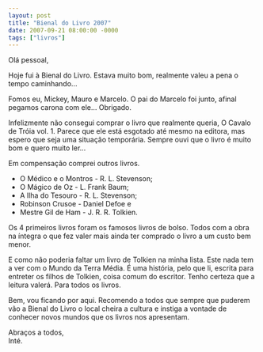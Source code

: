 ```yaml
---
layout: post
title: "Bienal do Livro 2007"
date: 2007-09-21 08:00:00 -0000
tags: ["livros"]
---
```

Olá pessoal,

Hoje fui à Bienal do Livro. Estava muito bom, realmente valeu a pena o tempo caminhando...

Fomos eu, Mickey, Mauro e Marcelo. O pai do Marcelo foi junto, afinal pegamos carona com ele... Obrigado.

Infelizmente não consegui comprar o livro que realmente queria, O Cavalo de Tróia vol. 1. Parece que ele está esgotado até mesmo na editora, mas espero que seja uma situação temporária. Sempre ouvi que o livro é muito bom e quero muito ler...

Em compensação comprei outros livros.
<ul>
<li>O Médico e o Montros - R. L. Stevenson;</li>
<li>O Mágico de Oz - L. Frank Baum;</li>
<li>A Ilha do Tesouro - R. L. Stevenson;</li>
<li>Robinson Crusoe - Daniel Defoe e</li>
<li>Mestre Gil de Ham - J. R. R. Tolkien.</li></ul>

Os 4 primeiros livros foram os famosos livros de bolso. Todos com a obra na íntegra o que fez valer mais ainda ter comprado o livro a um custo bem menor.

E como não poderia faltar um livro de Tolkien na minha lista. Este nada tem a ver com o Mundo da Terra Média. É uma história, pelo que li, escrita para entreter os filhos de Tolkien, coisa comum do escritor. Tenho certeza que a leitura valerá. Para todos os livros.

Bem, vou ficando por aqui. Recomendo a todos que sempre que puderem vão a Bienal do Livro o local cheira a cultura e instiga a vontade de conhecer novos mundos que os livros nos apresentam.

Abraços a todos,  
Inté.
